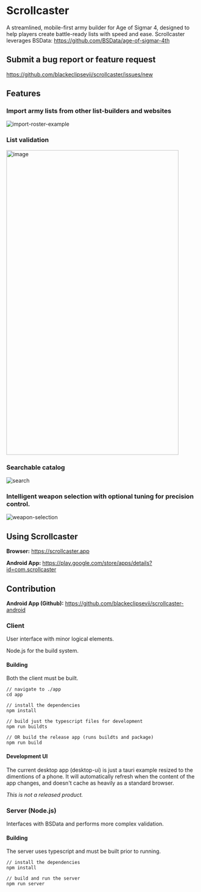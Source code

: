 # Scrollcaster

A streamlined, mobile-first army builder for Age of Sigmar 4, designed to help players create battle-ready lists with speed and ease.
Scrollcaster leverages BSData: https://github.com/BSData/age-of-sigmar-4th

## Submit a bug report or feature request

https://github.com/blackeclipsevii/scrollcaster/issues/new

## Features

### Import army lists from other list-builders and websites

![import-roster-example](https://github.com/user-attachments/assets/7ad1889d-d447-41b5-b1e2-983ee95a5741)

### List validation

<img width="452" height="799" alt="image" src="https://github.com/user-attachments/assets/13f37915-4f05-4ba3-8e92-38c723a61ced" />

### Searchable catalog

![search](https://github.com/user-attachments/assets/294ac1b3-13d0-4917-8b61-4893c53d134c)

### Intelligent weapon selection with optional tuning for precision control.

![weapon-selection](https://github.com/user-attachments/assets/122ad631-8998-447a-82e8-f8f80fa596df)

## Using Scrollcaster

**Browser:** https://scrollcaster.app

**Android App:** https://play.google.com/store/apps/details?id=com.scrollcaster

## Contribution

**Android App (Github):** https://github.com/blackeclipsevii/scrollcaster-android

### Client

User interface with minor logical elements.

Node.js for the build system.

#### Building

Both the client must be built.

```
// navigate to ./app
cd app

// install the dependencies
npm install

// build just the typescript files for development
npm run buildts

// OR build the release app (runs buildts and package)
npm run build
```

#### Development UI

The current desktop app (desktop-ui) is just a tauri example resized to the dimentions of a phone.
It will automatically refresh when the content of the app changes, and doesn't cache as heavily as a standard browser.

*This is not a released product.*


### Server (Node.js)

Interfaces with BSData and performs more complex validation.

#### Building

The server uses typescript and must be built prior to running.

```
// install the dependencies
npm install

// build and run the server
npm run server
```
